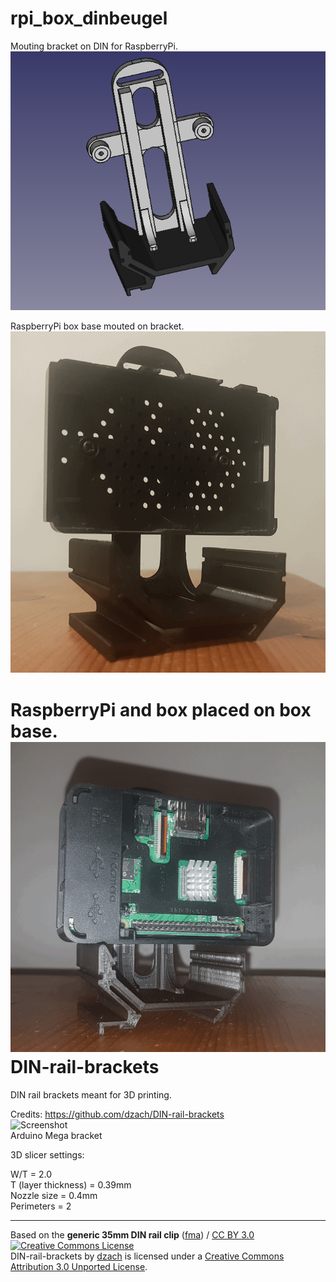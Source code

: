 # rpi_box_dinbeugel
 Mouting bracket on DIN for RaspberryPi.
![Screenshot](https://github.com/RobertFey/rpi_box_dinbeugel/blob/master/src/img/pi_box_din_bracket.png)<br>

 RaspberryPi box base mouted on bracket.
![Screenshot](https://github.com/RobertFey/rpi_box_dinbeugel/blob/master/src/img/rpi_base_mounted.png)<br>

 RaspberryPi and box placed on box base.
![Screenshot](https://github.com/RobertFey/rpi_box_dinbeugel/blob/master/src/img/rpi_mounted.png)<br>
DIN-rail-brackets
=================

DIN rail brackets meant for 3D printing.

Credits: https://github.com/dzach/DIN-rail-brackets<br>
![Screenshot](https://raw.github.com/dzach/DIN-rail-brackets/master/img/DIN_bracket_Mega1.png)<br>
Arduino Mega bracket



3D slicer settings:

W/T = 2.0<br>
T (layer thickness) = 0.39mm<br>
Nozzle size = 0.4mm<br>
Perimeters = 2<br>

<hr>

<div xmlns:cc="http://creativecommons.org/ns#" xmlns:dct="http://purl.org/dc/terms/" about="http://www.thingiverse.com/thing:60431">Based on the <b property="dct:title">generic 35mm DIN rail clip</b> (<a rel="cc:attributionURL" property="cc:attributionName" href="http://www.thingiverse.com/thing:60431">fma</a>) / <a rel="license" href="http://creativecommons.org/licenses/by/3.0/">CC BY 3.0</a></div>

<a rel="license" href="http://creativecommons.org/licenses/by/3.0/deed.en_US">
<img alt="Creative Commons License" style="border-width:0" src="http://i.creativecommons.org/l/by/3.0/88x31.png" /></a><br />
<span xmlns:dct="http://purl.org/dc/terms/" property="dct:title">DIN-rail-brackets</span> by <a xmlns:cc="http://creativecommons.org/ns#" href="https://github.com/dzach/DIN-rail-brackets" property="cc:attributionName" rel="cc:attributionURL">dzach</a> is licensed under a <a rel="license" href="http://creativecommons.org/licenses/by/3.0/deed.en_US">Creative Commons Attribution 3.0 Unported License</a>.

